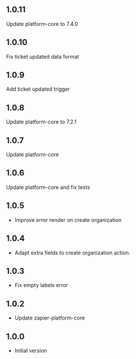 ## 1.0.11

Update platform-core to 7.4.0

## 1.0.10

Fix ticket updated data format

## 1.0.9

Add ticket updated trigger

## 1.0.8

Update platform-core to 7.2.1

## 1.0.7

Update platform-core

## 1.0.6

Update platform-core and fix tests

## 1.0.5

* Improve error render on create organization

## 1.0.4

* Adapt extra fields to create organization action.

## 1.0.3

* Fix empty labels error

## 1.0.2

* Update zapier-platform-core

## 1.0.0
    
* Initial version
